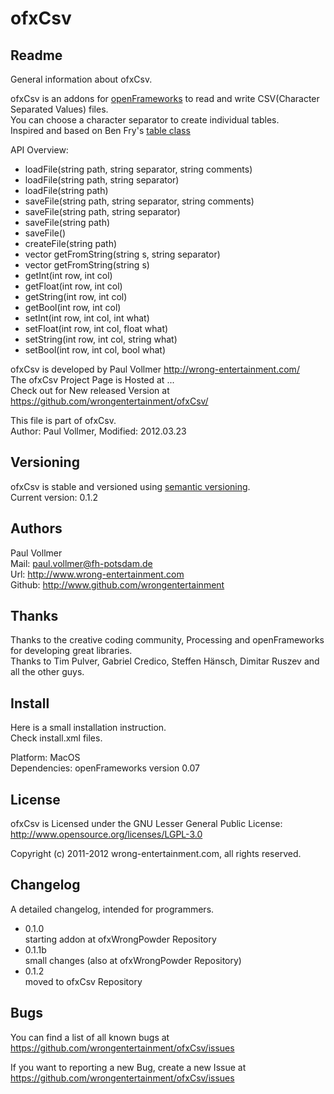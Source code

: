 # ofxCsv


## Readme  
General information about ofxCsv.  

ofxCsv is an addons for [openFrameworks](http://www.openframeworks.cc/) to read and write CSV(Character Separated Values) files.  
You can choose a character separator to create individual tables.  
Inspired and based on Ben Fry's [table class](http://benfry.com/writing/map/Table.pde)  
  
API Overview:  

- loadFile(string path, string separator, string comments)
- loadFile(string path, string separator)
- loadFile(string path)
- saveFile(string path, string separator, string comments)
- saveFile(string path, string separator)
- saveFile(string path)
- saveFile()
- createFile(string path)
- vector<string> getFromString(string s, string separator)
- vector<string> getFromString(string s)
- getInt(int row, int col)
- getFloat(int row, int col)
- getString(int row, int col)
- getBool(int row, int col)
- setInt(int row, int col, int what)
- setFloat(int row, int col, float what)
- setString(int row, int col, string what)
- setBool(int row, int col, bool what)
  
ofxCsv is developed by Paul Vollmer http://wrong-entertainment.com/  
The ofxCsv Project Page is Hosted at ...  
Check out for New released Version at https://github.com/wrongentertainment/ofxCsv/  

This file is part of ofxCsv.  
Author: Paul Vollmer, Modified: 2012.03.23  


## Versioning 
ofxCsv is stable and versioned using [semantic versioning](http://semver.org/).  
Current version: 0.1.2  


## Authors
Paul Vollmer  
Mail: paul.vollmer@fh-potsdam.de  
Url: http://www.wrong-entertainment.com  
Github: http://www.github.com/wrongentertainment  


## Thanks
Thanks to the creative coding community, Processing and openFrameworks for developing great libraries.  
Thanks to Tim Pulver, Gabriel Credico, Steffen Hänsch, Dimitar Ruszev and all the other guys.  


## Install
Here is a small installation instruction.  
Check install.xml files.    

Platform:
MacOS  
Dependencies:
openFrameworks version 0.07  


## License 
ofxCsv is Licensed under the GNU Lesser General Public License: http://www.opensource.org/licenses/LGPL-3.0  

Copyright (c) 2011-2012 wrong-entertainment.com, all rights reserved.  


## Changelog
A detailed changelog, intended for programmers.  

- 0.1.0  
  starting addon at ofxWrongPowder Repository  
- 0.1.1b  
  small changes (also at ofxWrongPowder Repository)
- 0.1.2    
  moved to ofxCsv Repository


## Bugs  
You can find a list of all known bugs at  
https://github.com/wrongentertainment/ofxCsv/issues  

If you want to reporting a new Bug, create a new Issue at  
https://github.com/wrongentertainment/ofxCsv/issues  
